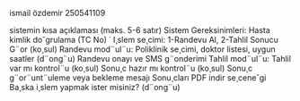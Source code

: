 ismail özdemir
250541109

sistemin kısa açıklaması (maks. 5-6 satır)
Sistem Gereksinimleri:
 Hasta kimlik do˘grulama (TC No)
 ˙
 I¸slem se¸cimi: 1-Randevu Al, 2-Tahlil Sonucu G¨or (ko¸sul)
 Randevu mod¨ul¨u: Poliklinik se¸cimi, doktor listesi, uygun saatler
 (d¨ong¨u)
 Randevu onayı ve SMS g¨onderimi
 Tahlil mod¨ul¨u: Tahlil var mı kontrol¨u (ko¸sul)
 Sonu¸c hazır mı kontrol¨u (ko¸sul)
 Sonu¸c g¨or¨unt¨uleme veya bekleme mesajı
 Sonu¸cları PDF indir se¸cene˘gi
 Ba¸ska i¸slem yapmak ister misiniz? (d¨ong¨u)
